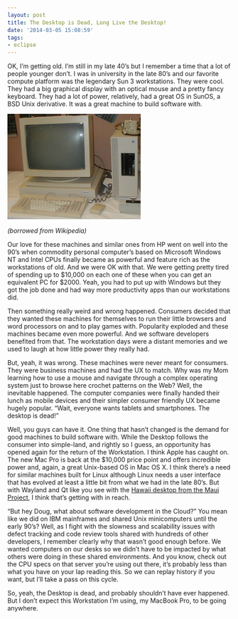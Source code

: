 ```yaml
---
layout: post
title: The Desktop is Dead, Long Live the Desktop!
date: '2014-03-05 15:08:59'
tags:
- eclipse
---
```



OK, I’m getting old. I’m still in my late 40’s but I remember a time that a lot of people younger don’t. I was in university in the late 80’s and our favorite compute platform was the legendary Sun 3 workstations. They were cool. They had a big graphical display with an optical mouse and a pretty fancy keyboard. They had a lot of power, relatively, had a great OS in SunOS, a BSD Unix derivative. It was a great machine to build software with.

[![OLYMPUS DIGITAL CAMERA](/images/2014/03/Sun3_60_Disk_Tape-300x237.jpg)](/images/2014/03/Sun3_60_Disk_Tape.jpg)

*(borrowed from Wikipedia)*

Our love for these machines and similar ones from HP went on well into the 90’s when commodity personal computer’s based on Microsoft Windows NT and Intel CPUs finally became as powerful and feature rich as the workstations of old. And we were OK with that. We were getting pretty tired of spending up to $10,000 on each one of these when you can get an equivalent PC for $2000. Yeah, you had to put up with Windows but they got the job done and had way more productivity apps than our workstations did.

Then something really weird and wrong happened. Consumers decided that they wanted these machines for themselves to run their little browsers and word processors on and to play games with. Popularity exploded and these machines became even more powerful. And we software developers benefited from that. The workstation days were a distant memories and we used to laugh at how little power they really had.

But, yeah, it was wrong. These machines were never meant for consumers. They were business machines and had the UX to match. Why was my Mom learning how to use a mouse and navigate through a complex operating system just to browse here crochet patterns on the Web? Well, the inevitable happened. The computer companies were finally handed their lunch as mobile devices and their simpler consumer friendly UX became hugely popular. “Wait, everyone wants tablets and smartphones. The desktop is dead!”

Well, you guys can have it. One thing that hasn’t changed is the demand for good machines to build software with. While the Desktop follows the consumer into simple-land, and rightly so I guess, an opportunity has opened again for the return of the Workstation. I think Apple has caught on. The new Mac Pro is back at the $10,000 price point and offers incredible power and, again, a great Unix-based OS in Mac OS X. I think there’s a need for similar machines built for Linux although Linux needs a user interface that has evolved at least a little bit from what we had in the late 80’s. But with Wayland and Qt like you see with the [Hawaii desktop from the Maui Project](http://www.maui-project.org/), I think that’s getting with in reach.

“But hey Doug, what about software development in the Cloud?” You mean like we did on IBM mainframes and shared Unix minicomputers until the early 90’s? Well, as I fight with the slowness and scalability issues with defect tracking and code review tools shared with hundreds of other developers, I remember clearly why that wasn’t good enough before. We wanted computers on our desks so we didn’t have to be impacted by what others were doing in these shared environments. And you know, check out the CPU specs on that server you’re using out there, it’s probably less than what you have on your lap reading this. So we can replay history if you want, but I’ll take a pass on this cycle.

So, yeah, the Desktop is dead, and probably shouldn’t have ever happened. But I don’t expect this Workstation I’m using, my MacBook Pro, to be going anywhere.

 


